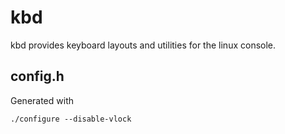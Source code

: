 # kbd
kbd provides keyboard layouts and utilities for the linux console.

## config.h
Generated with

	./configure --disable-vlock
